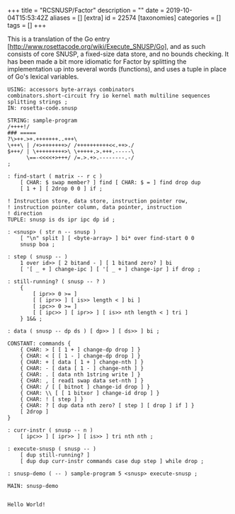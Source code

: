 +++
title = "RCSNUSP/Factor"
description = ""
date = 2019-10-04T15:53:42Z
aliases = []
[extra]
id = 22574
[taxonomies]
categories = []
tags = []
+++


This is a translation of the Go entry [http://www.rosettacode.org/wiki/Execute_SNUSP/Go], and as such consists of core SNUSP, a fixed-size data store, and no bounds checking. It has been made a bit more idiomatic for Factor by splitting the implementation up into several words (functions), and uses a tuple in place of Go's lexical variables.

```factor
USING: accessors byte-arrays combinators
combinators.short-circuit fry io kernel math multiline sequences
splitting strings ;
IN: rosetta-code.snusp

STRING: sample-program
/++++!/
### =====
?\>++.>+.+++++++..+++\
\+++\ | /+>+++++++>/ /++++++++++<<.++>./
$+++/ | \+++++++++>\ \+++++.>.+++.-----\
      \==-<<<<+>+++/ /=.>.+>.--------.-/
;

: find-start ( matrix -- r c )
    [ CHAR: $ swap member? ] find [ CHAR: $ = ] find drop dup
    [ 1 + ] [ 2drop 0 0 ] if ;

! Instruction store, data store, instruction pointer row,
! instruction pointer column, data pointer, instruction
! direction
TUPLE: snusp is ds ipr ipc dp id ;

: <snusp> ( str n -- snusp )
    [ "\n" split ] [ <byte-array> ] bi* over find-start 0 0
    snusp boa ;

: step ( snusp -- )
    1 over id>> [ 2 bitand - ] [ 1 bitand zero? ] bi
    [ '[ _ + ] change-ipc ] [ '[ _ + ] change-ipr ] if drop ;

: still-running? ( snusp -- ? )
    {
        [ ipr>> 0 >= ]
        [ [ ipr>> ] [ is>> length < ] bi ]
        [ ipc>> 0 >= ]
        [ [ ipc>> ] [ ipr>> ] [ is>> nth length < ] tri ]
    } 1&& ;

: data ( snusp -- dp ds ) [ dp>> ] [ ds>> ] bi ;

CONSTANT: commands {
    { CHAR: > [ [ 1 + ] change-dp drop ] }
    { CHAR: < [ [ 1 - ] change-dp drop ] }
    { CHAR: + [ data [ 1 + ] change-nth ] }
    { CHAR: - [ data [ 1 - ] change-nth ] }
    { CHAR: . [ data nth 1string write ] }
    { CHAR: , [ read1 swap data set-nth ] }
    { CHAR: / [ [ bitnot ] change-id drop ] }
    { CHAR: \\ [ [ 1 bitxor ] change-id drop ] }
    { CHAR: ! [ step ] }
    { CHAR: ? [ dup data nth zero? [ step ] [ drop ] if ] }
    [ 2drop ]
}

: curr-instr ( snusp -- n )
    [ ipc>> ] [ ipr>> ] [ is>> ] tri nth nth ;

: execute-snusp ( snusp -- )
    [ dup still-running? ]
    [ dup dup curr-instr commands case dup step ] while drop ;

: snusp-demo ( -- ) sample-program 5 <snusp> execute-snusp ;

MAIN: snusp-demo

```
```txt

Hello World!

```

